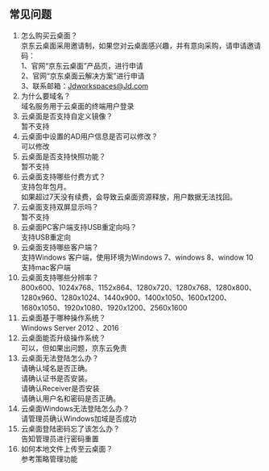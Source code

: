 ## 常见问题
1.	怎么购买云桌面？</br>
京东云桌面采用邀请制，如果您对云桌面感兴趣，并有意向采购，请申请邀请码：</br>
1、官网“京东云桌面”产品页，进行申请</br>
2、官网“京东桌面云解决方案”进行申请</br>
3、联系邮箱：Jdworkspaces@Jd.com
2.	为什么要域名？</br>
域名服务用于云桌面的终端用户登录
3. 云桌面是否支持自定义镜像？</br>
暂不支持
4. 云桌面中设置的AD用户信息是否可以修改？</br>
可以修改
5. 云桌面是否支持快照功能？</br>
暂不支持
6. 云桌面支持哪些付费方式？</br>
支持包年包月。</br>如果超过7天没有续费，会导致云桌面资源释放，用户数据无法找回。
7. 云桌面支持双屏显示吗？</br>
暂不支持
8. 云桌面PC客户端支持USB重定向吗？</br>
支持USB重定向
9. 云桌面支持哪些客户端？</br>
支持Windows 客户端，使用环境为Windows 7、windows 8、window 10</br>
支持mac客户端
10. 云桌面支持哪些分辨率？</br>
800x600、1024x768、1152x864、1280x720、1280x768、1280x800、1280x960、1280x1024、1440x900、1400x1050、1600x1200、1680x1050、1920x1080、1920x1200、2560x1600
11. 云桌面基于哪种操作系统？</br>
Windows Server 2012 、2016
12. 云桌面能否升级操作系统？</br>
可以，但如果出问题，京东云免责
13. 云桌面无法登陆怎么办？</br>
请确认域名是否正确。</br>
请确认证书是否安装。</br>
请确认Receiver是否安装</br>
请确认用户名和密码是否正确。</br>
14. 云桌面Windows无法登陆怎么办？</br>
请管理员确认Windows加域是否成功
15. 云桌面登陆密码忘了该怎么办？</br>
告知管理员进行密码重置
16. 如何本地文件上传至云桌面？</br>
参考策略管理功能

